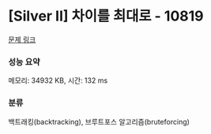 # [Silver II] 차이를 최대로 - 10819 

[문제 링크](https://www.acmicpc.net/problem/10819) 

### 성능 요약

메모리: 34932 KB, 시간: 132 ms

### 분류

백트래킹(backtracking), 브루트포스 알고리즘(bruteforcing)

